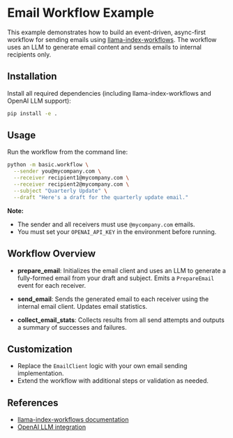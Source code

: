 # Email Workflow Example

This example demonstrates how to build an event-driven, async-first workflow for sending emails using [llama-index-workflows](https://github.com/run-llama/llama-index-workflows). The workflow uses an LLM to generate email content and sends emails to internal recipients only.

## Installation

Install all required dependencies (including llama-index-workflows and OpenAI LLM support):

```bash
pip install -e .
```

## Usage

Run the workflow from the command line:

```bash
python -m basic.workflow \
  --sender you@mycompany.com \
  --receiver recipient1@mycompany.com \
  --receiver recipient2@mycompany.com \
  --subject "Quarterly Update" \
  --draft "Here's a draft for the quarterly update email."
```

**Note:**

- The sender and all receivers must use `@mycompany.com` emails.
- You must set your `OPENAI_API_KEY` in the environment before running.

## Workflow Overview

- **prepare_email**:
  Initializes the email client and uses an LLM to generate a fully-formed email from your draft and subject.
  Emits a `PrepareEmail` event for each receiver.

- **send_email**:
  Sends the generated email to each receiver using the internal email client.
  Updates email statistics.

- **collect_email_stats**:
  Collects results from all send attempts and outputs a summary of successes and failures.

## Customization

- Replace the `EmailClient` logic with your own email sending implementation.
- Extend the workflow with additional steps or validation as needed.

## References

- [llama-index-workflows documentation](https://github.com/run-llama/llama-index-workflows)
- [OpenAI LLM integration](https://github.com/run-llama/llama-index-llms-openai)
